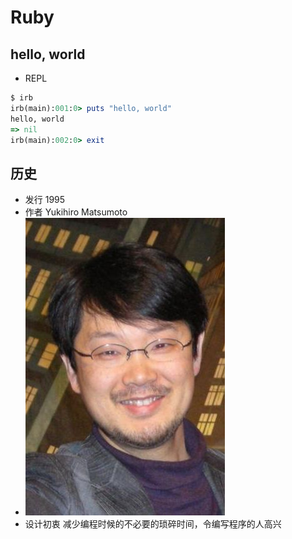 # Ruby

## hello, world
* REPL
```ruby
$ irb
irb(main):001:0> puts "hello, world"
hello, world
=> nil
irb(main):002:0> exit
```
## 历史
* 发行 1995
* 作者 Yukihiro Matsumoto
* ![](https://github.com/mingchaoyan/MyUsedLanguages/blob/master/Ruby/Yukihiro_Matsumoto.JPG)
* 设计初衷 减少编程时候的不必要的琐碎时间，令编写程序的人高兴
